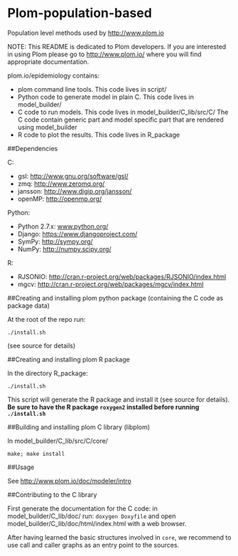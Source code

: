 Plom-population-based
===========================

Population level methods used by http://www.plom.io

NOTE: This README is dedicated to Plom developers.  If you are
interested in using Plom please go to http://www.plom.io/
where you will find appropriate documentation.

plom.io/epidemiology contains:
- plom command line tools. This code lives in script/
- Python code to generate model in plain C. This code lives in model_builder/
- C code to run models. This code lives in model_builder/C_lib/src/C/ The C code contain generic part and model specific part that are rendered using model_builder
- R code to plot the results. This code lives in R_package

##Dependencies

C:
- gsl: http://www.gnu.org/software/gsl/
- zmq: http://www.zeromq.org/
- jansson: http://www.digip.org/jansson/
- openMP: http://openmp.org/

Python:
- Python 2.7.x: www.python.org/
- Django: https://www.djangoproject.com/
- SymPy: http://sympy.org/
- NumPy: http://numpy.scipy.org/

R:
- RJSONIO: http://cran.r-project.org/web/packages/RJSONIO/index.html
- mgcv: http://cran.r-project.org/web/packages/mgcv/index.html


##Creating and installing plom python package (containing the C code as package data)

At the root of the repo run:

    ./install.sh

(see source for details)


##Creating and installing plom R package

In the directory R_package:

    ./install.sh

This script will generate the R package and install it (see source for details). 
**Be sure to have the R package ```roxygen2``` installed before running ```./install.sh```**

##Building and installing plom C library (libplom)

In model_builder/C_lib/src/C/core/

    make; make install


##Usage

See http://www.plom.io/doc/modeler/intro


##Contributing to the C library

First generate the documentation for the C code:
in model_builder/C_lib/doc/ run: ```doxygen Doxyfile``` and open model_builder/C_lib/doc/html/index.html with
a web browser.

After having learned the basic structures involved in ```core```, we
recommend to use call and caller graphs as an entry point to the
sources.
